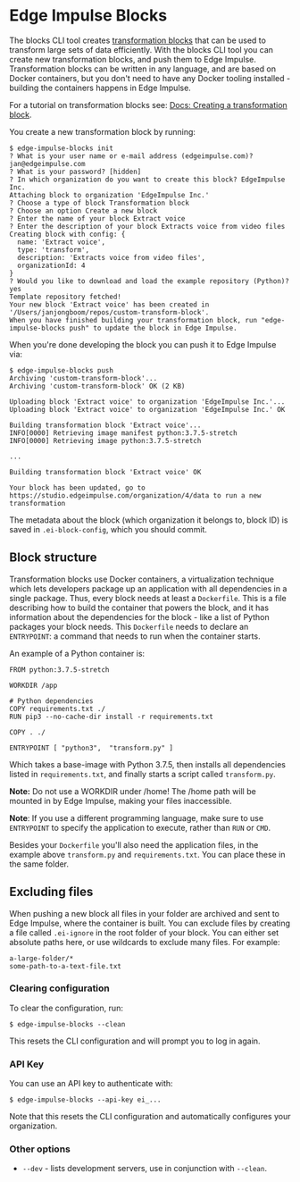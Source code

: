 # Edge Impulse Blocks

The blocks CLI tool creates [transformation blocks](https://docs.edgeimpulse.com/docs/creating-a-transformation-block) that can be used to transform large sets of data efficiently. With the blocks CLI tool you can create new transformation blocks, and push them to Edge Impulse. Transformation blocks can be written in any language, and are based on Docker containers, but you don't need to have any Docker tooling installed - building the containers happens in Edge Impulse.

For a tutorial on transformation blocks see: [Docs: Creating a transformation block](https://docs.edgeimpulse.com/docs/creating-a-transformation-block).

You create a new transformation block by running:

```
$ edge-impulse-blocks init
? What is your user name or e-mail address (edgeimpulse.com)? jan@edgeimpulse.com
? What is your password? [hidden]
? In which organization do you want to create this block? EdgeImpulse Inc.
Attaching block to organization 'EdgeImpulse Inc.'
? Choose a type of block Transformation block
? Choose an option Create a new block
? Enter the name of your block Extract voice
? Enter the description of your block Extracts voice from video files
Creating block with config: {
  name: 'Extract voice',
  type: 'transform',
  description: 'Extracts voice from video files',
  organizationId: 4
}
? Would you like to download and load the example repository (Python)? yes
Template repository fetched!
Your new block 'Extract voice' has been created in '/Users/janjongboom/repos/custom-transform-block'.
When you have finished building your transformation block, run "edge-impulse-blocks push" to update the block in Edge Impulse.
```

When you're done developing the block you can push it to Edge Impulse via:

```
$ edge-impulse-blocks push
Archiving 'custom-transform-block'...
Archiving 'custom-transform-block' OK (2 KB)

Uploading block 'Extract voice' to organization 'EdgeImpulse Inc.'...
Uploading block 'Extract voice' to organization 'EdgeImpulse Inc.' OK

Building transformation block 'Extract voice'...
INFO[0000] Retrieving image manifest python:3.7.5-stretch
INFO[0000] Retrieving image python:3.7.5-stretch

...

Building transformation block 'Extract voice' OK

Your block has been updated, go to https://studio.edgeimpulse.com/organization/4/data to run a new transformation
```

The metadata about the block (which organization it belongs to, block ID) is saved in `.ei-block-config`, which you should commit.

## Block structure

Transformation blocks use Docker containers, a virtualization technique which lets developers package up an application with all dependencies in a single package. Thus, every block needs at least a `Dockerfile`. This is a file describing how to build the container that powers the block, and it has information about the dependencies for the block - like a list of Python packages your block needs. This `Dockerfile` needs to declare an `ENTRYPOINT`: a command that needs to run when the container starts.

An example of a Python container is:

```
FROM python:3.7.5-stretch

WORKDIR /app

# Python dependencies
COPY requirements.txt ./
RUN pip3 --no-cache-dir install -r requirements.txt

COPY . ./

ENTRYPOINT [ "python3",  "transform.py" ]
```

Which takes a base-image with Python 3.7.5, then installs all dependencies listed in `requirements.txt`, and finally starts a script called `transform.py`.

**Note:** Do not use a WORKDIR under /home! The /home path will be mounted in by Edge Impulse, making your files inaccessible.

**Note**: If you use a different programming language, make sure to use `ENTRYPOINT` to specify the application to execute, rather than `RUN` or `CMD`.

Besides your `Dockerfile` you'll also need the application files, in the example above `transform.py` and `requirements.txt`. You can place these in the same folder.

## Excluding files

When pushing a new block all files in your folder are archived and sent to Edge Impulse, where the container is built. You can exclude files by creating a file called `.ei-ignore` in the root folder of your block. You can either set absolute paths here, or use wildcards to exclude many files. For example:

```
a-large-folder/*
some-path-to-a-text-file.txt
```

### Clearing configuration

To clear the configuration, run:

```
$ edge-impulse-blocks --clean
```

This resets the CLI configuration and will prompt you to log in again.

### API Key

You can use an API key to authenticate with:

```
$ edge-impulse-blocks --api-key ei_...
```

Note that this resets the CLI configuration and automatically configures your organization.

### Other options

* `--dev` - lists development servers, use in conjunction with `--clean`.
